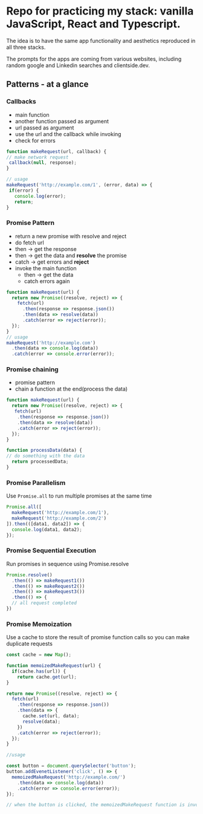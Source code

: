 # Repo for practicing my stack: vanilla JavaScript, React and Typescript.

The idea is to have the same app functionality and aesthetics reproduced in all three stacks.

The prompts for the apps are coming from various websites, including random google and Linkedin searches and clientside.dev.

## Patterns - at a glance

### Callbacks

- main function
- another function passed as argument
- url passed as argument
- use the url and the callback while invoking
- check for errors

```JavaScript
function makeRequest(url, callback) {
// make network request
 callback(null, response);
}

// usage
makeRequest('http://example.com/1', (error, data) => {
 if(error) {
   console.log(error);
   return;
}
```

### Promise Pattern

- return a new promise with resolve and reject
- do fetch url
- then -> get the response
- then -> get the data and **resolve** the promise
- catch -> get errors and **reject**
- invoke the main function
  - then -> get the data
  - catch errors again

```JavaScript
function makeRequest(url) {
  return new Promise((resolve, reject) => {
    fetch(url)
      .then(response => response.json())
      .then(data => resolve(data))
      .catch(error => reject(error));
  });
}
// usage
makeRequest('http://example.com')
  .then(data => console.log(data))
  .catch(error => console.error(error));
```

### Promise chaining

- promise pattern
- chain a function at the end(process the data)

```JavaScript
function makeRequest(url) {
  return new Promise((resolve, reject) => {
   fetch(url)
    .then(response => response.json())
    .then(data => resolve(data))
    .catch(error => reject(error));
  });
}

function processData(data) {
// do something with the data
  return processedData;
}
```

### Promise Parallelism

Use `Promise.all` to run multiple promises at the same time

```JavaScript
Promise.all([
  makeRequest('http://example.com/1'),
  makeRequest('http://example.com/2')
]).then(([data1, data2]) => {
  console.log(data1, data2);
});

```

### Promise Sequential Execution

Run promises in sequence using Promise.resolve

```JavaScript
Promise.resolve()
  .then(() => makeRequest1())
  .then(() => makeRequest2())
  .then(() => makeRequest3())
  .then(() => {
  // all request completed
})
```

### Promise Memoization

Use a cache to store the result of promise function calls so you can make duplicate requests

```JavaScript
const cache = new Map();

function memoizedMakeRequest(url) {
  if(cache.has(url)) {
    return cache.get(url);
}

return new Promise((resolve, reject) => {
  fetch(url)
    .then(response => response.json())
    .then(data => {
      cache.set(url, data);
      resolve(data);
    })
    .catch(error => reject(error));
  });
}

//usage

const button = document.querySelector('button');
button.addEvenetListener('click', () => {
  memoizedMakeRequest('http://example.com/')
    .then(data => console.log(data))
    .catch(error => console.error(error));
});

// when the button is clicked, the memoizedMakeRequest function is invoked. If the request URL is already cached, the cached data is returned, otherwise a new request is made and cached for future request

```
